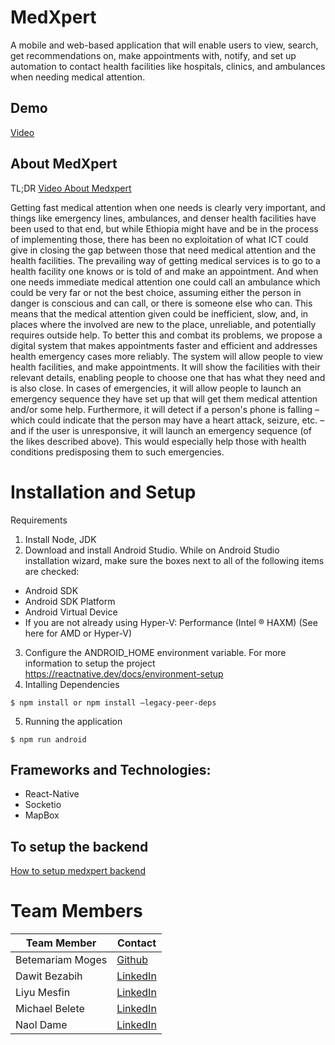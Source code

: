 # MedXpert
A mobile and web-based application that will enable users to view, search, get recommendations on, make appointments with, notify, and set up automation to contact health facilities like hospitals, clinics, and ambulances when needing medical attention.

## Demo
[Video](https://www.youtube.com/watch?v=djY5PCIWqpk)
## About MedXpert
TL;DR [Video About Medxpert](https://www.youtube.com/watch?v=CdRrbXms5kg)

Getting fast medical attention when one needs is clearly very important, and things like emergency lines, ambulances, and denser health facilities have been used to that end, but while Ethiopia might have and be in the process of implementing those, there has been no exploitation of what ICT could give in closing the gap between those that need medical attention and the health facilities. The prevailing way of getting medical services is to go to a health facility one knows or is told of and make an appointment. And when one needs immediate medical attention one could call an ambulance which could be very far or not the best choice, assuming either the person in danger is conscious and can call, or there is someone else who can. This means that the medical attention given could be inefficient, slow, and, in places where the involved are new to the place, unreliable, and potentially requires outside help. To better this and combat its problems, we propose a digital system that makes appointments faster and efficient and addresses health emergency cases more reliably. The system will allow people to view health facilities, and make appointments. It will show the facilities with their relevant details, enabling people to choose one that has what they need and is also close. In cases of emergencies, it will allow people to launch an emergency sequence they have set up that will get them medical attention and/or some help. Furthermore, it will detect if a person's phone is falling – which could indicate that the person may have a heart attack, seizure, etc. – and if the user is unresponsive, it will launch an emergency sequence (of the likes described above). This would especially help those with health conditions predisposing them to such emergencies.
# Installation and Setup
Requirements 
1. Install Node, JDK
2. Download and install Android Studio. While on Android Studio installation wizard, make sure the boxes next to all of the following items are checked:
-	Android SDK
-	Android SDK Platform
-	Android Virtual Device
-	If you are not already using Hyper-V: Performance (Intel ® HAXM) (See here for AMD or Hyper-V)
3. Configure the ANDROID_HOME environment variable.
For more information to setup the project  https://reactnative.dev/docs/environment-setup
4. Intalling Dependencies
```
$ npm install or npm install —legacy-peer-deps 
```
5. Running the application
```
$ npm run android
```
## Frameworks and Technologies:
- React-Native
- Socketio
- MapBox

## To setup the backend 
[How to setup medxpert backend](https://github.com/MedXpert/medXpert_backend#readme)
# Team Members
| Team Member | Contact |
|--|-|
|Betemariam Moges|[Github](https://github.com/BgitBB)|
|Dawit Bezabih|[LinkedIn](https://www.linkedin.com/in/davenbezz/)|
|Liyu Mesfin|[LinkedIn](https://www.linkedin.com/in/liyumk/)|
|Michael Belete|[LinkedIn](https://www.linkedin.com/in/michael-belete-8600a3176/)|
|Naol Dame|[LinkedIn](https://www.linkedin.com/in/naol-dame-38783b213/)|
